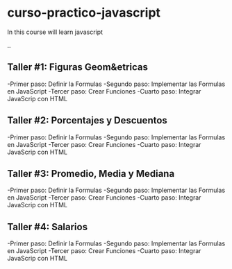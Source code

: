 # curso-practico-javascript
In this course will learn javascript

..
## Taller #1: Figuras Geom&etricas

-Primer paso: Definir la Formulas
-Segundo paso: Implementar las Formulas en JavaScript
-Tercer paso: Crear Funciones
-Cuarto paso: Integrar JavaScrip con HTML

## Taller #2: Porcentajes y Descuentos

-Primer paso: Definir la Formulas
-Segundo paso: Implementar las Formulas en JavaScript
-Tercer paso: Crear Funciones
-Cuarto paso: Integrar JavaScrip con HTML

## Taller #3: Promedio, Media y Mediana

-Primer paso: Definir la Formulas
-Segundo paso: Implementar las Formulas en JavaScript
-Tercer paso: Crear Funciones
-Cuarto paso: Integrar JavaScrip con HTML

## Taller #4: Salarios

-Primer paso: Definir la Formulas
-Segundo paso: Implementar las Formulas en JavaScript
-Tercer paso: Crear Funciones
-Cuarto paso: Integrar JavaScrip con HTML